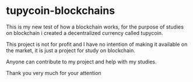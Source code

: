 # tupycoin-blockchains
 
This is my new test of how a blockchain works, for the purpose of studies on blockchain i created a decentralized currency called tupycoin.

This project is not for profit and I have no intention of making it available on the market, it is just a project for study on blockchain.

Anyone can contribute to my project and help with my studies.

Thank you very much for your attention
